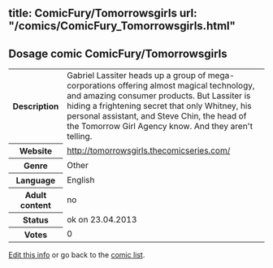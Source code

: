 title: ComicFury/Tomorrowsgirls
url: "/comics/ComicFury_Tomorrowsgirls.html"
---
Dosage comic ComicFury/Tomorrowsgirls
-----------------------------------------

<table class="comicinfo">
<tr>
<th>Description</th><td>Gabriel Lassiter heads up a group of mega-corporations offering almost magical technology, and amazing consumer products. But Lassiter is hiding a frightening secret that only Whitney, his personal assistant, and Steve Chin, the head of the Tomorrow Girl Agency know. And they aren't telling.</td>
</tr>
<tr>
<th>Website</th><td><a href="http://tomorrowsgirls.thecomicseries.com/">http://tomorrowsgirls.thecomicseries.com/</a></td>
</tr>
<tr>
<th>Genre</th><td>Other</td>
</tr>
<tr>
<th>Language</th><td>English</td>
</tr>
<tr>
<th>Adult content</th><td>no</td>
</tr>
<tr>
<th>Status</th><td>ok on 23.04.2013</td>
</tr>
<tr>
<th>Votes</th><td>0</div></td>
</tr>
</table>

[Edit this info](/comics/ComicFury_Tomorrowsgirls_edit.html) or go back to the [comic list](../comic-index.html).

